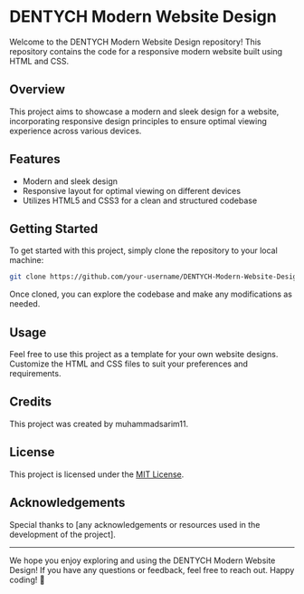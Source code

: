 # DENTYCH Modern Website Design

Welcome to the DENTYCH Modern Website Design repository! This repository contains the code for a responsive modern website built using HTML and CSS.

## Overview

This project aims to showcase a modern and sleek design for a website, incorporating responsive design principles to ensure optimal viewing experience across various devices.

## Features

- Modern and sleek design
- Responsive layout for optimal viewing on different devices
- Utilizes HTML5 and CSS3 for a clean and structured codebase

## Getting Started

To get started with this project, simply clone the repository to your local machine:

```bash
git clone https://github.com/your-username/DENTYCH-Modern-Website-Design.git
```

Once cloned, you can explore the codebase and make any modifications as needed.

## Usage

Feel free to use this project as a template for your own website designs. Customize the HTML and CSS files to suit your preferences and requirements.

## Credits

This project was created by muhammadsarim11.

## License

This project is licensed under the [MIT License](LICENSE).

## Acknowledgements

Special thanks to [any acknowledgements or resources used in the development of the project].

---

We hope you enjoy exploring and using the DENTYCH Modern Website Design! If you have any questions or feedback, feel free to reach out. Happy coding! 🚀
